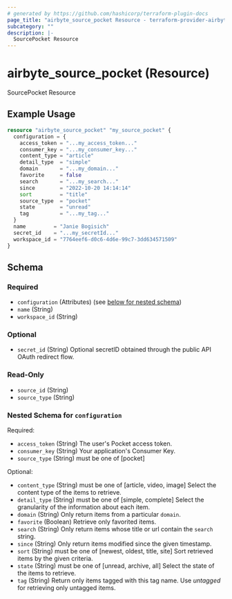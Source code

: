 ```yaml
---
# generated by https://github.com/hashicorp/terraform-plugin-docs
page_title: "airbyte_source_pocket Resource - terraform-provider-airbyte"
subcategory: ""
description: |-
  SourcePocket Resource
---
```


# airbyte_source_pocket (Resource)

SourcePocket Resource

## Example Usage

```terraform
resource "airbyte_source_pocket" "my_source_pocket" {
  configuration = {
    access_token = "...my_access_token..."
    consumer_key = "...my_consumer_key..."
    content_type = "article"
    detail_type  = "simple"
    domain       = "...my_domain..."
    favorite     = false
    search       = "...my_search..."
    since        = "2022-10-20 14:14:14"
    sort         = "title"
    source_type  = "pocket"
    state        = "unread"
    tag          = "...my_tag..."
  }
  name         = "Janie Bogisich"
  secret_id    = "...my_secretId..."
  workspace_id = "7764eef6-d0c6-4d6e-99c7-3dd634571509"
}
```

<!-- schema generated by tfplugindocs -->
## Schema

### Required

- `configuration` (Attributes) (see [below for nested schema](#nestedatt--configuration))
- `name` (String)
- `workspace_id` (String)

### Optional

- `secret_id` (String) Optional secretID obtained through the public API OAuth redirect flow.

### Read-Only

- `source_id` (String)
- `source_type` (String)

<a id="nestedatt--configuration"></a>
### Nested Schema for `configuration`

Required:

- `access_token` (String) The user's Pocket access token.
- `consumer_key` (String) Your application's Consumer Key.
- `source_type` (String) must be one of [pocket]

Optional:

- `content_type` (String) must be one of [article, video, image]
Select the content type of the items to retrieve.
- `detail_type` (String) must be one of [simple, complete]
Select the granularity of the information about each item.
- `domain` (String) Only return items from a particular `domain`.
- `favorite` (Boolean) Retrieve only favorited items.
- `search` (String) Only return items whose title or url contain the `search` string.
- `since` (String) Only return items modified since the given timestamp.
- `sort` (String) must be one of [newest, oldest, title, site]
Sort retrieved items by the given criteria.
- `state` (String) must be one of [unread, archive, all]
Select the state of the items to retrieve.
- `tag` (String) Return only items tagged with this tag name. Use _untagged_ for retrieving only untagged items.


